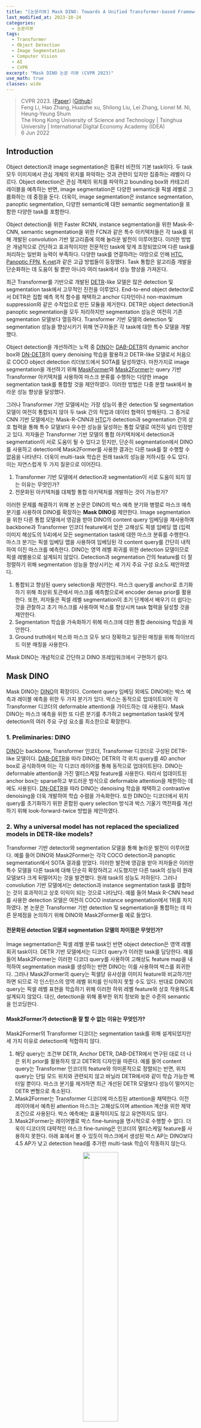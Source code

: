 ```yaml
---
title: "[논문리뷰] Mask DINO: Towards A Unified Transformer-based Framework for Object Detection and Segmentation"
last_modified_at: 2023-10-24
categories:
  - 논문리뷰
tags:
  - Transformer
  - Object Detection
  - Image Segmentation
  - Computer Vision
  - AI
  - CVPR
excerpt: "Mask DINO 논문 리뷰 (CVPR 2023)"
use_math: true
classes: wide
---
```


> CVPR 2023. [[Paper](https://arxiv.org/abs/2206.02777)] [[Github](https://github.com/IDEA-Research/MaskDINO)]  
> Feng Li, Hao Zhang, Huaizhe xu, Shilong Liu, Lei Zhang, Lionel M. Ni, Heung-Yeung Shum  
> The Hong Kong University of Science and Technology | Tsinghua University | International Digital Economy Academy (IDEA)  
> 6 Jun 2022  

## Introduction
Object detection과 image segmentation은 컴퓨터 비전의 기본 task이다. 두 task 모두 이미지에서 관심 개체의 위치를 파악하는 것과 관련이 있지만 집중하는 레벨이 다르다. Object detection은 관심 객체의 위치를 파악하고 bounding box와 카테고리 레이블을 예측하는 반면, image segmentation은 다양한 semantic을 픽셀 레벨로 그룹화하는 데 중점을 둔다. 더욱이, image segmentation은 instance segmentation, panoptic segmentation, 다양한 semantic에 대한 semantic segmentation을 포함한 다양한 task를 포함한다.

Object detection을 위한 Faster RCNN, instance segmentation을 위한 Mask-R-CNN, semantic segmentation을 위한 FCN과 같은 특수 아키텍처들은 각 task를 위해 개발된 convolution 기반 알고리즘에 의해 놀라운 발전이 이루어졌다. 이러한 방법은 개념적으로 간단하고 효과적이지만 전문적인 task에 맞게 조정되었으며 다른 task를 처리하는 일반화 능력이 부족하다. 다양한 task를 연결하려는 야망으로 인해 [HTC](https://arxiv.org/abs/1901.07518), [Panoptic FPN](https://arxiv.org/abs/1801.00868), [K-net](https://arxiv.org/abs/2106.14855)과 같은 고급 방법들이 등장했다. Task 통합은 알고리즘 개발을 단순화하는 데 도움이 될 뿐만 아니라 여러 task에서 성능 향상을 가져온다.

최근 Transformer를 기반으로 개발된 [DETR](https://kimjy99.github.io/논문리뷰/detr)-like 모델은 많은 detection 및 segmentation task에서 고무적인 진전을 이루었다. End-to-end object detector로서 DETR은 집합 예측 목적 함수를 채택하고 anchor 디자인이나 non-maximum suppression와 같은 수작업으로 만든 모듈을 제거한다. DETR은 object detection과 panoptic segmentation을 모두 처리하지만 segmentation 성능은 여전히 기존 segmentation 모델보다 열등하다. Transformer 기반 모델의 detection 및 segmentation 성능을 향상시키기 위해 연구자들은 각 task에 대한 특수 모델을 개발했다.

Object detection을 개선하려는 노력 중 [DINO](https://kimjy99.github.io/논문리뷰/dino)는 [DAB-DETR](https://arxiv.org/abs/2201.12329)의 dynamic anchor box와 [DN-DETR](https://arxiv.org/abs/2203.01305)의 query denoising 학습을 활용하고 DETR-like 모델로서 처음으로 COCO object detection 리더보드에서 SOTA를 달성하였다. 마찬가지로 image segmentation을 개선하기 위해 [MaskFormer](https://kimjy99.github.io/논문리뷰/maskformer)와 [Mask2Former](https://kimjy99.github.io/논문리뷰/mask2former)는 query 기반 Transformer 아키텍처를 사용하여 마스크 분류를 수행하는 다양한 image segmentation task를 통합할 것을 제안하였다. 이러한 방법은 다중 분할 task에서 놀라운 성능 향상을 달성했다.

그러나 Transformer 기반 모델에서는 가장 성능이 좋은 detection 및 segmentation 모델이 여전히 통합되지 않아 두 task 간의 작업과 데이터 협력이 방해된다. 그 증거로 CNN 기반 모델에서는 Mask-R-CNN과 [HTC](https://arxiv.org/abs/1901.07518)가 detection과 segmentation 간의 상호 협력을 통해 특수 모델보다 우수한 성능을 달성하는 통합 모델로 여전히 널리 인정받고 있다. 저자들은 Transformer 기반 모델의 통합 아키텍처에서 detection과 segmentation이 서로 도움이 될 수 있다고 믿지만, 단순히 segmentation에서 DINO를 사용하고 detection에 Mask2Former를 사용한 결과는 다른 task를 잘 수행할 수 없음을 나타낸다. 더욱이 multi-task 학습은 원래 task의 성능을 저하시킬 수도 있다. 이는 자연스럽게 두 가지 질문으로 이어진다. 

1. Transformer 기반 모델에서 detection과 segmentation이 서로 도움이 되지 않는 이유는 무엇인가? 
2. 전문화된 아키텍처를 대체할 통합 아키텍처를 개발하는 것이 가능한가?

이러한 문제를 해결하기 위해 본 논문은 DINO의 박스 예측 분기와 병렬로 마스크 예측 분기를 사용하여 DINO를 확장하는 **Mask DINO**를 제안한다. Image segmentation을 위한 다른 통합 모델에서 영감을 받아 DINO의 content query 임베딩을 재사용하여 backbone과 Transformer 인코더 feature에서 얻은 고해상도 픽셀 임베딩 맵 (입력 이미지 해상도의 1/4)에서 모든 segmentation task에 대한 마스크 분류를 수행한다. 마스크 분기는 픽셀 임베딩 맵을 사용하여 임베딩된 각 content query를 간단히 내적하여 이진 마스크를 예측한다. DINO는 영역 레벨 회귀를 위한 detection 모델이므로 픽셀 레벨용으로 설계되지 않았다. Detection과 segmentation 간의 feature를 더 잘 정렬하기 위해 segmentation 성능을 향상시키는 세 가지 주요 구성 요소도 제안하였다. 

1. 통합되고 향상된 query selection을 제안한다. 마스크 query를 anchor로 초기화하기 위해 최상위 토큰에서 마스크를 예측함으로써 encoder dense prior를 활용한다. 또한, 저자들은 픽셀 레벨 segmentation이 초기 단계에서 배우기 더 쉽다는 것을 관찰하고 초기 마스크를 사용하여 박스를 향상시켜 task 협력을 달성할 것을 제안한다. 
2. Segmentation 학습을 가속화하기 위해 마스크에 대한 통합 denoising 학습을 제안한다. 
3. Ground truth에서 박스와 마스크 모두 보다 정확하고 일관된 매칭을 위해 하이브리드 이분 매칭을 사용한다.

Mask DINO는 개념적으로 간단하고 DINO 프레임워크에서 구현하기 쉽다. 

## Mask DINO
Mask DINO는 [DINO](https://kimjy99.github.io/논문리뷰/dino)의 확장이다. Content query 임베딩 외에도 DINO에는 박스 예측과 레이블 예측을 위한 두 가지 분기가 있다. 박스는 동적으로 업데이트되어 각 Transformer 디코더의 deformable attention을 가이드하는 데 사용된다. Mask DINO는 마스크 예측을 위한 또 다른 분기를 추가하고 segmentation task에 맞게 detection의 여러 주요 구성 요소를 최소한으로 확장한다. 

### 1. Preliminaries: DINO
[DINO](https://kimjy99.github.io/논문리뷰/dino)는 backbone, Transformer 인코더, Transformer 디코더로 구성된 DETR-like 모델이다. [DAB-DETR](https://arxiv.org/abs/2201.12329)을 따라 DINO는 DETR의 각 위치 query를 4D anchor box로 공식화하며 이는 각 디코더 레이어를 통해 동적으로 업데이트된다. DINO는 deformable attention을 가진 멀티스케일 feature를 사용한다. 따라서 업데이트된 anchor box는 sparse하고 부드러운 방식으로 deformable attention을 제한하는 데에도 사용된다. [DN-DETR](https://arxiv.org/abs/2203.01305)을 따라 DINO는 denoising 학습을 채택하고 contrastive denoising을 더욱 개발하여 학습 수렴을 가속화한다. 또한 DINO는 디코더에서 위치 query를 초기화하기 위한 혼합된 query selection 방식과 박스 기울기 역전파를 개선하기 위해 look-forward-twice 방법을 제안하였다.

### 2. Why a universal model has not replaced the specialized models in DETR-like models?
Transformer 기반 detector와 segmentation 모델을 통해 놀라운 발전이 이루어졌다. 예를 들어 DINO와 Mask2Former는 각각 COCO detection과 panoptic segmentation에서 SOTA 결과를 얻었다. 이러한 발전에 영감을 받아 저자들은 이러한 특수 모델을 다른 task에 대해 단순히 확장하려고 시도했지만 다른 task의 성능이 원래 모델보다 크게 뒤떨어지는 것을 발견했다. 원래 task의 성능도 저하된다. 그러나 convolution 기반 모델에서는 detection과 instance segmentation task를 결합하는 것이 효과적이고 상호 이익이 되는 것으로 나타났다. 예를 들어 Mask R-CNN head를 사용한 detection 모델은 여전히 COCO instance segmentation에서 1위를 차지하였다. 본 논문은 Transformer 기반 detection 및 segmentation을 통합하는 데 따른 문제점을 논의하기 위해 DINO와 Mask2Former를 예로 들었다.

#### 전문화된 detection 모델과 segmentation 모델의 차이점은 무엇인가?
Image segmentation은 픽셀 레벨 분류 task인 반면 object detection은 영역 레벨 회귀 task이다. DETR 기반 모델에서는 디코더 query가 이러한 task를 담당한다. 예를 들어 Mask2Former는 이러한 디코더 query를 사용하여 고해상도 feature map을 내적하여 segmentation mask를 생성하는 반면 DINO는 이를 사용하여 박스를 회귀한다. 그러나 Mask2Former의 query는 픽셀당 유사성을 이미지 feature와 비교하기만 하면 되므로 각 인스턴스의 영역 레벨 위치를 인식하지 못할 수도 있다. 반대로 DINO의 query는 픽셀 레벨 표현을 학습하기 위해 이러한 하위 레벨 feature와 상호 작용하도록 설계되지 않았다. 대신, detection을 위해 풍부한 위치 정보와 높은 수준의 semantic을 인코딩한다.

#### Mask2Former가 detection을 잘 할 수 없는 이유는 무엇인가?
Mask2Former의 Transformer 디코더는 segmentation task를 위해 설계되었지만 세 가지 이유로 detection에 적합하지 않다. 

1. 해당 query는 조건부 DETR, Anchor DETR, DAB-DETR에서 연구된 대로 더 나은 위치 prior를 활용하지 않고 DETR의 디자인을 따른다. 예를 들어 content query는 Transformer 인코더의 feature와 의미론적으로 정렬되는 반면, 위치 query는 단일 모드 위치와 관련되지 않고 바닐라 DETR에서와 같이 학습 가능한 벡터일 뿐이다. 마스크 분기를 제거하면 최근 개선된 DETR 모델보다 성능이 떨어지는 DETR 변형으로 축소된다. 
2. Mask2Former는 Transformer 디코더에 마스킹된 attention을 채택한다. 이전 레이어에서 예측된 attention 마스크는 고해상도이며 attention 계산을 위한 제약 조건으로 사용된다. 박스 예측에는 효율적이지도 않고 유연하지도 않다. 
3. Mask2Former는 레이어별로 박스 fine-tuning을 명시적으로 수행할 수 없다. 더욱이 디코더의 대략적인 마스크 fine-tuning은 인코더의 멀티스케일 feature를 사용하지 못한다. 아래 표에서 볼 수 있듯이 마스크에서 생성된 박스 AP는 DINO보다 4.5 AP가 낮고 detection head를 추가한 multi-task 학습이 작동하지 않는다.

<center><img src='{{"/assets/img/mask-dino/mask-dino-table1.webp" | relative_url}}' width="43%"></center>

#### DETR/DINO가 segmentation을 잘 수행할 수 없는 이유는 무엇인가?
<center><img src='{{"/assets/img/mask-dino/mask-dino-table2.webp" | relative_url}}' width="53%"></center>
<br>
위 표에서 볼 수 있듯이 단순히 DETR의 segmentation head를 추가하거나 Mask2Former의 segmentation head를 추가하면 Mask2Former에 비해 성능이 저하된다. 

단순히 DETR의 segmentation head를 추가했을 때 성능이 저하되는 이유는 DETR의 segmentation head가 최적이 아니기 때문이다. 바닐라 DETR을 사용하면 각 qeury에 가장 작은 feature map이 포함된 내적을 사용하여 attention map을 계산한 다음 업샘플링하여 마스크 예측을 얻을 수 있다. 이 디자인에는 query와 bakcbone의 더 큰 feature map 간의 상호 작용이 부족하다. 게다가 마스크 개선을 위해 마스크 보조 loss를 사용하기에는 head가 너무 무겁다. 

Mask2Former의 segmentation head를 추가했을 때 성능이 저하되는 이유는 향상된 detection 모델의 feature가 segmentation과 일치하지 않기 때문이다. 예를 들어 DINO는 query 공식, denoising 학습, query selection 등의 다양한 디자인을 상속한다. 그러나 이러한 구성 요소는 detection을 위한 영역 레벨 표현을 강화하도록 설계되었으며 이는 segmentation에 적합하지 않다.

### 3. Our Method: Mask DINO
<center><img src='{{"/assets/img/mask-dino/mask-dino-fig1.webp" | relative_url}}' width="100%"></center>
<br>
Mask DINO는 최소한의 수정만으로 DINO와 동일한 detection 아키텍처 설계를 채택한다. Transformer 디코더에서 Mask DINO는 segmentation을 위한 마스크 분기를 추가하고 segmentation task를 위해 DINO의 여러 주요 구성 요소를 확장한다. 위 그림에서와 같이 파란색으로 표시된 부분의 프레임워크는 원본 DINO 모델이며 segmentation을 위한 추가 디자인은 빨간색 선으로 표시되어 있다.

### 4. Segmentation branch
Image segmentation을 위한 다른 통합 모델에 따라 모든 segmentation task에 대해 마스크 분류를 수행한다. DINO는 위치 query가 anchor box로 공식화되고 content query가 박스 오프셋과 클래스를 예측하는 데 사용되므로 픽셀 레벨 정렬용으로 설계되지 않았다. 마스크 분류를 수행하기 위해 Mask2Former의 핵심 아이디어를 채택하여 backbone과 Transformer 인코더 feature에서 얻은 픽셀 임베딩 맵을 구성한다. 위 그림에 표시된 것처럼 픽셀 임베딩 맵은 backbone의 1/4 해상도 feature map $C_b$를 Transformer 인코더의 업샘플링된 1/8 해상도 feature map $C_e$와 융합하여 얻는다. 그런 다음 출력 마스크 $m$을 얻기 위해 픽셀 임베딩 맵과 디코더의 각 content query 임베딩 $q_c$를 내적한다.

$$
\begin{equation}
m = q_c \otimes \mathcal{M} (\mathcal{T} (C_b) + \mathcal{F} (C_e))
\end{equation}
$$

여기서 $\mathcal{M}$은 segmentation head이고, $\mathcal{T}$는 채널 차원을 Transformer hidden 차원에 매핑하는 convolution layer이며, $\mathcal{F}$는 $C_e$의 2배 업샘플링을 수행하는 간단한 보간 함수이다. 이 segmentation 분기는 개념적으로 간단하고 DINO 프레임워크에서 구현하기 쉽다.

### 5. Unified and Enhanced Query Selection
#### Unified query selection for mask
Query selection은 detection 성능을 향상시키기 위해 전통적인 2단계 모델과 많은 DETR-like 모델에서 널리 사용되었다. 본 논문은 segmentation task를 위해 Mask DINO의 query selection 방식을 더욱 개선했다.

인코더 출력 feature에는 디코더에 대한 더 나은 prior 역할을 할 수 있는 dense feature들이 포함되어 있다. 따라서 인코더 출력에는 세 가지 예측 head (classification, detection, segmentation)를 채택한다. 세 개의 head는 디코더 head와 동일하다. 각 토큰의 분류 점수는 최상위 feature를 선택하기 위한 신뢰도로 간주하고, 이를 content query로 디코더에 공급한다. 선택된 feature는 박스를 회귀하며, 마스크를 예측하기 위해 고해상도 feature map과 내적한다. 예측된 박스와 마스크는 ground truth에 의해 supervise되며 디코더의 초기 anchor로 간주된다. Mask DINO에서는 content query와 anchor box query를 모두 초기화하는 반면 DINO는 anchor box query만 초기화한다.

#### Mask-enhanced anchor box initialization
Image segmentation은 픽셀 레벨 분류 task인 반면 object detection은 영역 레벨 위치 회귀 task이다. 따라서 detection에 비해 segmentation은 세분화되어 더 어려운 task이지만 초기 단계에서 학습하기가 더 쉽다. 예를 들어, 마스크는 픽셀당 semantic 유사성만 비교하면 되는 고해상도 feature map을 사용하여 query들의 내적을 통해 예측된다. 그러나 detection을 위해서는 이미지의 박스 좌표를 직접 회귀해야 한다. 따라서 통합 query selection 후 초기 단계에서는 박스 예측보다 마스크 예측이 훨씬 정확하다. 따라서 통합 query selection 후 디코더에 대한 더 나은 anchor box 초기화로 예측 마스크에서 박스를 파생한다. 이러한 효과적인 task 협력을 통해 향상된 박스 초기화는 detection 성능을 크게 향상시킬 수 있다.

### 6. Segmentation Micro Design
#### Unified denoising for mask
Object detection의 query denoising은 수렴을 가속화하고 성능을 향상시키는 데 효과적인 것으로 나타났다. 이는 ground truth 박스와 레이블에 noise를 추가하고 이를 noise가 있는 위치 query와 content query로 Transformer 디코더에 공급한다. 모델은 noise가 있는 버전을 고려하여 실제 객체를 재구성하도록 학습되었다. 또한 이 기술을 segmentation task로 확장한다. 마스크는 박스를 좀 더 세밀하게 표현한 것이라고 볼 수 있기 때문에 박스와 마스크는 자연스럽게 연결된다. 따라서 박스를 noise가 있는 마스크로 처리하고 denoising task로 박스에 주어진 마스크를 예측하도록 모델을 학습할 수 있다. 마스크 예측을 위해 주어진 박스에는 보다 효율적인 마스크 denoising 학습을 위해 랜덤 noise가 적용된다.

#### Hybrid matching
Mask DINO는 일부 기존 모델과 마찬가지로 느슨하게 결합된 방식의 두 개의 평행 head로 박스와 마스크를 예측한다. 따라서 두 head는 서로 일치하지 않는 박스와 마스크 쌍을 예측할 수 있다. 이 문제를 해결하기 위해 이분 매칭의 원래 box loss와 classification loss 외에도 마스크 예측 loss를 추가하여 하나의 query에 대해 보다 정확하고 일관된 매칭 결과를 장려한다. 따라서 매칭 비용은 

$$
\begin{equation}
\lambda_\textrm{cls} \mathcal{L}_\textrm{cls} + \lambda_\textrm{box} \mathcal{L}_\textrm{box} + \lambda_\textrm{mask} \mathcal{L}_\textrm{mask}
\end{equation}
$$

가 된다. 여기서 $$\textrm{L}_\textrm{cls}$$, $$\mathcal{L}_\textrm{box}$$, $$\mathcal{L}_\textrm{mask}$$는 각각 classification loss, box loss, mask loss이고 $\lambda$는 해당 가중치이다.

#### Decoupled box prediction
Panoptic segmentation task의 경우 "stuff" 카테고리에 대한 박스 예측은 불필요하고 직관적으로 비효율적이다. 예를 들어, 많은 "stuff" 카테고리는 "하늘"과 같은 배경이며, ground truth 마스크에서 파생된 박스는 매우 불규칙하고 종종 전체 이미지를 덮는다. 따라서 이러한 카테고리에 대한 박스 예측은 인스턴스 수준 detection과 segmentation을 오해할 수 있다. 이 문제를 해결하기 위해 "stuff" 카테고리에 대한 box loss와 박스 매칭을 제거한다. 보다 구체적으로, 박스 예측 파이프라인은 "stuff"에 대해 동일하게 유지되어 의미 있는 영역을 찾고 deformable attention으로 feature를 추출한다. 그러나 Mask DINO에서는 "stuff" 카테고리에 대한 박스 예측 loss를 계산하지 않는다. 하이브리드 매칭에서 "stuff"에 대한 box loss는 "stuff" 카테고리의 평균으로 설정된다. 이 분리된 디자인은 학습을 가속화하고 panoptic segmentation에 대한 추가 이득을 얻을 수 있다.

## Experiments
- 데이터셋: COCO, ADE20K, Cityscapes
- 학습 디테일
  - batch size: 16
  - backbone: ResNet-50, SwinL
  - 40GB 메모리의 A100 GPU 사용

### 1. Main Results
#### Instance segmentation and object detection
다음은 ResNet-50과 SwinL을 backbone으로 사용한 다른 모델들과 COCO val2017에서 object detection과 instance segmentation 결과를 비교한 표이다. 

<center><img src='{{"/assets/img/mask-dino/mask-dino-table3.webp" | relative_url}}' width="100%"></center>

#### Panoptic segmentation
다음은  ResNet-50과 SwinL을 backbone으로 사용한 다른 모델들과 COCO val2017에서 panoptic segmentation 결과를 비교한 표이다.

<center><img src='{{"/assets/img/mask-dino/mask-dino-table4.webp" | relative_url}}' width="90%"></center>

#### Semantic segmentation
다음은 Mask2Former와 ADE20K val에서의 query 100개를 사용한 결과를 비교한 표이다.

<center><img src='{{"/assets/img/mask-dino/mask-dino-table5.webp" | relative_url}}' width="57%"></center>
<br>
다음은 Mask2Former와 Cityscapes val에서의 query 100개를 사용한 결과를 비교한 표이다. 

<center><img src='{{"/assets/img/mask-dino/mask-dino-table6.webp" | relative_url}}' width="52%"></center>

### 2. Comparison with SOTA Models
다음은 세 가지 segmentation task에서 SOTA 모델들과 비교한 표이다. 

<center><img src='{{"/assets/img/mask-dino/mask-dino-table7.webp" | relative_url}}' width="95%"></center>

### 3. Ablation Studies
#### Query selection
다음은 마스크 초기화를 위한 query selection에 대한 효과를 나타낸 표이다. 

<center><img src='{{"/assets/img/mask-dino/mask-dino-table8.webp" | relative_url}}' width="35%"></center>
<br>
다음은 Mask-enhanced anchor box initialization (ME)의 유무에 따른 모델을 비교한 표이다. 

<center><img src='{{"/assets/img/mask-dino/mask-dino-table9.webp" | relative_url}}' width="35%"></center>

#### Feature scales
다음은 50 epoch 설정에서 Transformer 디코더의 여러 feature 스케일을 비교한 표이다. 

<center><img src='{{"/assets/img/mask-dino/mask-dino-table10.webp" | relative_url}}' width="34%"></center>

#### Object detection and segmentation help each other
다음은 task 협력 여부를 확인하기 위하여 50 epoch 설정에서 task에 따른 성능을 비교한 표이다. 

<center><img src='{{"/assets/img/mask-dino/mask-dino-table11.webp" | relative_url}}' width="30%"></center>

### Decoder layer number
다음은 12 epoch 설정에서 디코더 레이어 수에 따른 성능을 비교한 표이다. 

<center><img src='{{"/assets/img/mask-dino/mask-dino-table12.webp" | relative_url}}' width="30%"></center>

#### Matching
다음은 12 epoch 설정에서 매칭 방법에 따른 성능을 비교한 표이다. 

<center><img src='{{"/assets/img/mask-dino/mask-dino-table13.webp" | relative_url}}' width="30%"></center>

#### Decoupled box prediction
다음은 12 epoch 설정과 50 epoch 설정에서 panoptic segmentation를 위한 decoupled box prediction의 효과를 나타낸 표이다. 

<center><img src='{{"/assets/img/mask-dino/mask-dino-table14.webp" | relative_url}}' width="68%"></center>

#### Effectiveness of the algorithm components
다음은 12 epoch 설정에서 제안된 구성 요소의 효과를 나타낸 표이다. 

<center><img src='{{"/assets/img/mask-dino/mask-dino-table15.webp" | relative_url}}' width="52%"></center>
